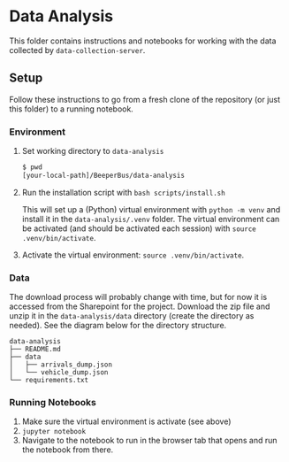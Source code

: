 # Data Analysis

This folder contains instructions and notebooks for working with the data
collected by `data-collection-server`.

## Setup

Follow these instructions to go from a fresh clone of the repository (or just
this folder) to a running notebook.

### Environment

1. Set working directory to `data-analysis`

    ```bash
    $ pwd
    [your-local-path]/BeeperBus/data-analysis
    ```

1. Run the installation script with `bash scripts/install.sh`

    This will set up a (Python) virtual environment with `python -m venv` and
    install it in the `data-analysis/.venv` folder. The virtual environment can
    be activated (and should be activated each session) with
    `source .venv/bin/activate`.

1. Activate the virtual environment: `source .venv/bin/activate`.

### Data

The download process will probably change with time, but for now it is accessed
from the Sharepoint for the project. Download the zip file and unzip it in the
`data-analysis/data` directory (create the directory as needed). See the diagram
below for the directory structure.

```text
data-analysis
├── README.md
├── data
│   ├── arrivals_dump.json
│   └── vehicle_dump.json
└── requirements.txt
```

### Running Notebooks

1. Make sure the virtual environment is activate (see above)
1. `jupyter notebook`
1. Navigate to the notebook to run in the browser tab that opens and run the
notebook from there.
